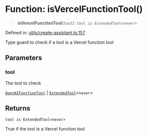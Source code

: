 # Function: isVercelFunctionTool()

> **isVercelFunctionTool**(`tool`): `tool is ExtendedTool<never>`

Defined in: [utils/create-assistant.ts:157](https://github.com/GeoDaCenter/openassistant/blob/2a93b5036fdb3a9355cf5403bdecfb2525f1d8b3/packages/core/src/utils/create-assistant.ts#L157)

Type guard to check if a tool is a Vercel function tool

## Parameters

### tool

The tool to check

[`OpenAIFunctionTool`](../type-aliases/OpenAIFunctionTool.md) | [`ExtendedTool`](../type-aliases/ExtendedTool.md)\<`never`\>

## Returns

`tool is ExtendedTool<never>`

True if the tool is a Vercel function tool
